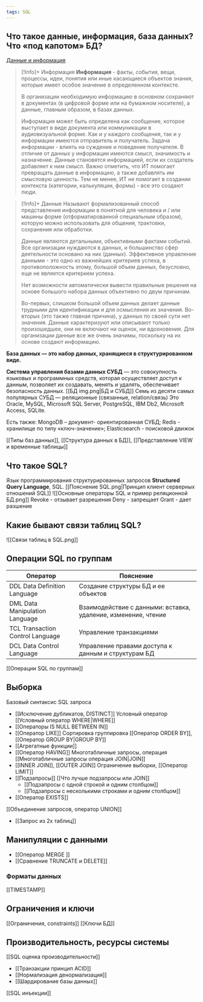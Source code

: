 ```yaml
---
tags: SQL
---
```

## Что такое данные, информация, база данных? Что «под капотом» БД?
[Данные и информация](https://eopearhiiv.edu.ee/e-kursused/eucip/arendus_vk/211___.html)

>[!Info]+ Информация
>**Информация** - факты, события, вещи, процессы, идеи, понятия или иные касающиеся объектов знания, которые имеет особое значение в определенном контексте.
>
>В организации необходимую информацию в основном сохраняют в документах (в цифровой форме или на бумажном носителе), а данные, главным образом, в базах данных.
>
>Информация может быть определена как сообщение, которое выступает в виде документа или коммуникации в аудиовизуальной форме. Как и у каждого сообщения, так и у информации имеются отправитель и получатель. Задача информации - влиять на суждение и поведение получателя. В отличие от данных у информации имеются смысл, значимость и назначение. Данные становятся информацией, если их создатель добавляет к ним смысл. Важно отметить, что ИТ помогает превращать данные в информацию, а также добавлять им смысловую ценность. Тем не менее, ИТ не помогает в создании контекста (категории, калькуляции, формы) - все это создают люди.

>[!Info]+ Данные
>Называют формализованный способ представления информации в понятной для человека и / или машины форме (отформатированной специальным образом), которую можно использовать для общения, трактовки, сохранения или обработки.
>
>Данные являются детальными, объективными фактами событий. Все организации нуждаются в данных, и большинство сфер деятельности основано на них (данных). Эффективное управление данными - это одно из важнейших критериев успеха, в противоположность этому, большой объем данных, безусловно, еще не является критерием успеха.
>
>Нет возможности автоматически вывести правильные решения на основе большого набора данных объективно по двум причинам.
>
>Во-первых, слишком большой объем данных делает данные трудными для идентификации и для осмысления их значения. Во-вторых (это также главная причина), у данных по своей сути нет значения. Данные характеризуют или описывают только произошедшее, они не включают ни оценок, ни вдохновения. Для организации данные все же очень значимы, поскольку на их основе создают информацию.

**База данных — это набор данных, хранящиеся в структурированном виде.**

**Система управления базами данных СУБД** — это совокупность языковых и
программных средств, которая осуществляет доступ к данным, позволяет их создавать, менять и удалять, обеспечивает безопасность данных.
[[БД img.png|БД и СУБД]]
Семь из десяти самых популярных СУБД — реляционные (связанные, relation/связь)
Это Oracle, MySQL, Microsoft SQL Server, PostgreSQL, IBM Db2, Microsoft Access, SQLite.

Есть также: MongoDB – документ- ориентированная СУБД; Redis - хранилище по типу «ключ-значение»; Elasticsearch - поисковой движок

[[Типы баз данных]], [[Структура данных в БД]], [[Представление VIEW и временные таблицы]]
## Что такое SQL?
Язык программирования структурированных запросов **Structured Query Language**, SQL.
[[Пояснение SQL.png|Принцип клиент серверных отношений SQL]]
![[Основные операторы SQL и пример реляционной БД.png]]
Revoke - отзывает разрешения
Deny - запрещает
Grant - дает разшение
## Какие бывают связи таблиц SQL?
![[Связи таблиц в SQL.png]]
## Операции SQL по группам

| Оператор                         | Пояснение                                                      |
| -------------------------------- | -------------------------------------------------------------- |
| DDL Data Definition Language     | Создание структуры БД и ее объектов                            |
| DML Data Manipulation Language   | Взаимодействие с данными: вставка, удаление, изменение, чтение |
| TCL Transaction Control Language | Управление транзакциями                                        |
| DCL Data Control Language        | Управление правами доступа к данным и структурам БД                                                               |
[[Операции SQL по группам]]
## Выборка
Базовый синтаксис SQL запроса
- [[Исключение дубликатов, DISTINCT]]
Условный оператор [[Условный оператор WHERE|WHERE]]
- [[Операторы IS NULL BETWEEN IN]]
- [[Оператор LIKE]]
Сортировка группировка [[Оператор ORDER BY]], [[Оператор GROUP BY|GROUP BY]]
- [[Агрегатные функции]]
- [[Оператор HAVING]]
Многотабличные запросы, операция [[Многотабличные запросы операция JOIN|JOIN]]
- [[INNER JOIN]], [[OUTER JOIN]]
Ограничение выборки, [[Оператор LIMIT]]
- [[Подзапросы]] [[Что лучше подзапросы или JOIN]]
	- [[Подзапросы с одной строкой и одним столбцом]]
	- [[Подзапросы с несколькими строками и одним столбцом]]
- [[Оператор EXISTS]]

[[Объединение запросов, оператор UNION]]
- [[Запрос из 2х таблиц]]

## Манипуляции с данными
- [[Оператор MERGE ]]
- [[Сравнение TRUNCATE и DELETE]]
### Форматы данных
[[TIMESTAMP]]

## Ограничения и ключи
[[Ограничения, constraints]]
[[Ключи БД]]

## Производительность, ресурсы системы
[[SQL оценка производительности]]
- [[Транзакции принцип ACID]]
- [[Нормализация денормализация]]
- [[Шардирование базы данных]]

[[SQL инъекции]]
